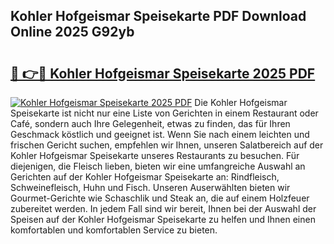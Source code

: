 ## Kohler Hofgeismar Speisekarte PDF Download Online 2025 G92yb

# <h2><a href="http://gc9wo6.nevu.top/?p=Kohler+Hofgeismar+Speisekarte">🔗 👉🔴 Kohler Hofgeismar Speisekarte 2025 PDF</a></h2>

[![Kohler Hofgeismar Speisekarte 2025 PDF](https://i.imgur.com/dBaPXMq.png)](http://gc9wo6.nevu.top/?p=Kohler+Hofgeismar+Speisekarte)
Die Kohler Hofgeismar Speisekarte ist nicht nur eine Liste von Gerichten in einem Restaurant oder Café, sondern auch Ihre Gelegenheit, etwas zu finden, das für Ihren Geschmack köstlich und geeignet ist. Wenn Sie nach einem leichten und frischen Gericht suchen, empfehlen wir Ihnen, unseren Salatbereich auf der Kohler Hofgeismar Speisekarte unseres Restaurants zu besuchen. Für diejenigen, die Fleisch lieben, bieten wir eine umfangreiche Auswahl an Gerichten auf der Kohler Hofgeismar Speisekarte an: Rindfleisch, Schweinefleisch, Huhn und Fisch. Unseren Auserwählten bieten wir Gourmet-Gerichte wie Schaschlik und Steak an, die auf einem Holzfeuer zubereitet werden. In jedem Fall sind wir bereit, Ihnen bei der Auswahl der Speisen auf der Kohler Hofgeismar Speisekarte zu helfen und Ihnen einen komfortablen und komfortablen Service zu bieten.
